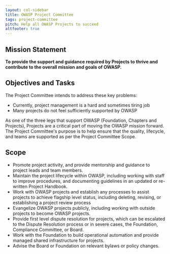 ```yaml
---
layout: col-sidebar
title: OWASP Project Committee
tags: project-committee
pitch: Help all OWASP Projects to succeed
altfooter: true
---
```


## Mission Statement

**To provide the support and guidance required by Projects to thrive and
contribute to the overall mission and goals of OWASP.**

## Objectives and Tasks

The Project Committee intends to address these key problems:

- Currently, project management is a hard and sometimes tiring job
- Many projects do not feel sufficiently supported by OWASP

As one of the three legs that support OWASP (Foundation, Chapters and
Projects), Projects are a critical part of moving the OWASP mission
forward. The Project Committee's purpose is to help ensure that the
quality, lifecycle, and teams are supported as per the Project Committee
Scope.

## Scope

- Promote project activity, and provide mentorship and guidance to
  project leads and team members.
- Maintain the project lifecycle within OWASP, including working with
  staff to improve procedures, and documenting guidelines in an updated
  or re-written Project Handbook.
- Work with OWASP projects and establish any processes to assist
  projects to achieve flagship level status, including deleting,
  revising, or establishing a project review process
- Evangelize OWASP projects publicly, including working with outside
  projects to become OWASP projects.
- Provide first level dispute resolution for projects, which can be
  escalated to the Dispute Resolution process or in severe cases, the
  Foundation, Compliance Committee, or Board.
- Work with the Foundation to build operational automation and provide
  managed shared infrastructure for projects.
- Advise the Board or Foundation on relevant bylaws or policy changes.


